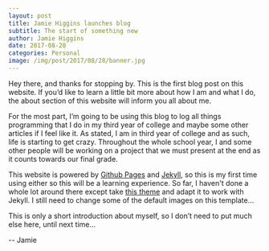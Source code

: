 ```yaml
---
layout: post
title: Jamie Higgins launches blog
subtitle: The start of something new
author: Jamie Higgins
date: 2017-08-28
categories: Personal
image: /img/post/2017/08/28/banner.jpg
---
```


Hey there, and thanks for stopping by. This is the first blog post on this website. If you’d like to learn a little bit more about how I am and what I do, the about section of this website will inform you all about me.

For the most part, I’m going to be using this blog to log all things programming that I do in my third year of college and maybe some other articles if I feel like it. As stated, I am in third year of college and as such, life is starting to get crazy. Throughout the whole school year, I and some other people will be working on a project that we must present at the end as it counts towards our final grade.

This website is powered by [Github Pages](https://pages.github.com/) and [Jekyll](https://jekyllrb.com/), so this is my first time using either so this will be a learning experience. So far, I haven't done a whole lot around there except take [this theme](https://startbootstrap.com/template-overviews/clean-blog/) and adapt it to work with Jekyll. I still need to change some of the default images on this template...

This is only a short introduction about myself, so I don’t need to put much else here, until next time...

-- Jamie